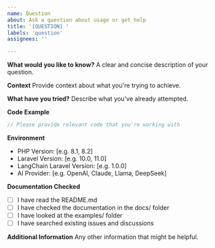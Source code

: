 ```yaml
---
name: Question
about: Ask a question about usage or get help
title: '[QUESTION] '
labels: 'question'
assignees: ''

---
```


**What would you like to know?**
A clear and concise description of your question.

**Context**
Provide context about what you're trying to achieve.

**What have you tried?**
Describe what you've already attempted.

**Code Example**
```php
// Please provide relevant code that you're working with
```

**Environment**
- PHP Version: [e.g. 8.1, 8.2]
- Laravel Version: [e.g. 10.0, 11.0]
- LangChain Laravel Version: [e.g. 1.0.0]
- AI Provider: [e.g. OpenAI, Claude, Llama, DeepSeek]

**Documentation Checked**
- [ ] I have read the README.md
- [ ] I have checked the documentation in the docs/ folder
- [ ] I have looked at the examples/ folder
- [ ] I have searched existing issues and discussions

**Additional Information**
Any other information that might be helpful.